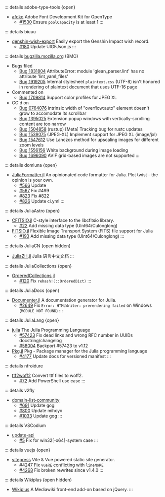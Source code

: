
::: details adobe-type-tools {open}
+	[afdko](https://github.com/adobe-type-tools/afdko/issues?q=author%3AHeptazhou)
	Adobe Font Development Kit for OpenType
	-	[#1530](https://github.com/adobe-type-tools/afdko/pull/1530)
		Ensure `poolCapacity` is at least 1
:::

::: details biuuu <!-- {open} -->
+	[genshin-wish-export](https://github.com/biuuu/genshin-wish-export/issues?q=author%3AHeptazhou)
	Easily export the Genshin Impact wish record.
	-	[#180](https://github.com/biuuu/genshin-wish-export/pull/180)
		Update UIGFJson.js
:::

::: details [bugzilla.mozilla.org](https://bugzilla.mozilla.org/user_profile?user_id=659098) (BMO) <!-- {open} -->
+	Bugs filed
	-	[Bug 1831804](https://bugzilla.mozilla.org/show_bug.cgi?id=1831804)
		AttributeError: module 'glean_parser.lint' has no attribute 'lint_yaml_files'
	-	[Bug 1919205](https://bugzilla.mozilla.org/show_bug.cgi?id=1919205)
		<!-- Internal CSS (UTF-8) does not work on UTF-16 page -->
		Internal stylesheet `plaintext.css` (UTF-8) isn't honored in rendering of plaintext document that uses UTF-16 page
+	Commented on
	-	[Bug 1709814](https://bugzilla.mozilla.org/show_bug.cgi?id=1709814)
		Support color profiles for JPEG XL
	<!-- -	[Bug 1831804](https://bugzilla.mozilla.org/show_bug.cgi?id=1831804) -->
	<!-- -	[Bug 1848717](https://bugzilla.mozilla.org/show_bug.cgi?id=1848717) -->
	<!-- -	[Bug 1919205](https://bugzilla.mozilla.org/show_bug.cgi?id=1919205) -->
+	CC'd on
	-	[Bug 0764076](https://bugzilla.mozilla.org/show_bug.cgi?id=0764076)
		intrinsic width of "overflow:auto" element doesn't grow to accomodate its scrollbar
	-	[Bug 1395025](https://bugzilla.mozilla.org/show_bug.cgi?id=1395025)
		Extension popup windows with vertically-scrolling content are too narrow
	-	[Bug 1504858](https://bugzilla.mozilla.org/show_bug.cgi?id=1504858) (rustup)
		[Meta] Tracking bug for rustc updates
	-	[Bug 1539075](https://bugzilla.mozilla.org/show_bug.cgi?id=1539075) (JPEG-XL)
		Implement support for JPEG XL (image/jxl)
	-	[Bug 1547612](https://bugzilla.mozilla.org/show_bug.cgi?id=1547612)
		Use Lanczos method for upscaling images for different zoom levels
	-	[Bug 1556156](https://bugzilla.mozilla.org/show_bug.cgi?id=1556156)
		White background during image loading
	-	[Bug 1696090](https://bugzilla.mozilla.org/show_bug.cgi?id=1696090)
		AVIF grid-based images are not supported
:::

::: details domluna {open}
+	[JuliaFormatter.jl](https://github.com/domluna/JuliaFormatter.jl/issues?q=author%3AHeptazhou)
	An opinionated code formatter for Julia. Plot twist - the opinion is your own.
	-	[#566](https://github.com/domluna/JuliaFormatter.jl/pull/566)
		Update
	-	[#567](https://github.com/domluna/JuliaFormatter.jl/pull/567)
		Fix #499
	-	[#823](https://github.com/domluna/JuliaFormatter.jl/pull/823)
		Fix #822
	-	[#826](https://github.com/domluna/JuliaFormatter.jl/pull/826)
		Update ci.yml
:::

::: details JuliaAstro {open}
+	[CFITSIO.jl](https://github.com/JuliaAstro/CFITSIO.jl/issues?q=author%3AHeptazhou)
	C-style interface to the libcfitsio library.
	-	[#22](https://github.com/JuliaAstro/CFITSIO.jl/pull/22)
		Add missing data type (UInt64/Culonglong)
+	[FITSIO.jl](https://github.com/JuliaAstro/FITSIO.jl/issues?q=author%3AHeptazhou)
	Flexible Image Transport System (FITS) file support for Julia
	-	[#193](https://github.com/JuliaAstro/FITSIO.jl/pull/193)
		Add missing data type (UInt64/Culonglong)
:::

::: details JuliaCN {open hidden}
+	[JuliaZH.jl](https://github.com/JuliaCN/JuliaZH.jl/issues?q=author%3AHeptazhou)
	Julia 语言中文文档
:::

::: details JuliaCollections {open}
+	[OrderedCollections.jl](https://github.com/JuliaCollections/OrderedCollections.jl/issues?q=author%3AHeptazhou)
	<!-- Julia implementation of associative containers that preserve insertion order -->
	-	[#120](https://github.com/JuliaCollections/OrderedCollections.jl/pull/120)
		Fix `rehash!(::OrderedDict)`
:::

::: details JuliaDocs {open}
+	[Documenter.jl](https://github.com/JuliaDocs/Documenter.jl/issues?q=author%3AHeptazhou)
	 A documentation generator for Julia.
	-	[#2649](https://github.com/JuliaDocs/Documenter.jl/pull/2649)
		Fix `Error: HTMLWriter: prerendering failed` on Windows (`MODULE_NOT_FOUND`)
:::

::: details JuliaLang {open}
+	[julia](https://github.com/JuliaLang/julia/issues?q=author%3AHeptazhou)
	The Julia Programming Language
	-	[#57423](https://github.com/JuliaLang/julia/pull/57423)
		Fix dead links and wrong RFC number in UUIDs docstring/changelog
	-	[#58004](https://github.com/JuliaLang/julia/pull/58004)
		Backport #57423 to v1.12
+	[Pkg.jl](https://github.com/JuliaLang/Pkg.jl/issues?q=author%3AHeptazhou)
	Pkg - Package manager for the Julia programming language
	-	[#4177](https://github.com/JuliaLang/Pkg.jl/pull/4177)
		Update docs for versioned manifest
:::

::: details nfroidure <!-- {open} -->
+	[ttf2woff2](https://github.com/nfroidure/ttf2woff2/issues?q=author%3AHeptazhou)
	Convert ttf files to woff2.
	-	[#72](https://github.com/nfroidure/ttf2woff2/pull/72)
		Add PowerShell use case
:::

::: details v2fly <!-- {open} -->
+	[domain-list-community](https://github.com/v2fly/domain-list-community/issues?q=author%3AHeptazhou)
	<!-- Community managed domain list. Generate geosite.dat for V2Ray. -->
	-	[ #691](https://github.com/v2fly/domain-list-community/pull/691)
		Update gog
	-	[ #800](https://github.com/v2fly/domain-list-community/pull/800)
		Update mihoyo
	-	[#1033](https://github.com/v2fly/domain-list-community/pull/1033)
		Update gog
:::

::: details VSCodium <!-- {open} -->
+	[update-api](https://github.com/VSCodium/update-api/issues?q=author%3AHeptazhou)
	-	[#5](https://github.com/VSCodium/update-api/pull/5)
		Fix for win32[-x64]-system case
:::

::: details vuejs {open}
+	[vitepress](https://github.com/vuejs/vitepress/issues?q=author%3AHeptazhou)
	Vite & Vue powered static site generator.
	-	[#4247](https://github.com/vuejs/vitepress/pull/4247)
		Fix `vueRE` conflicting with `lineNoRE`
	-	[#4268](https://github.com/vuejs/vitepress/pull/4268)
		Fix broken rewrites since v1.4.0
:::

::: details Wikiplus {open hidden}
+	[Wikiplus](https://github.com/Wikiplus/Wikiplus/issues?q=author%3AHeptazhou)
	A Mediawiki front-end add-on based on jQuery.
:::

